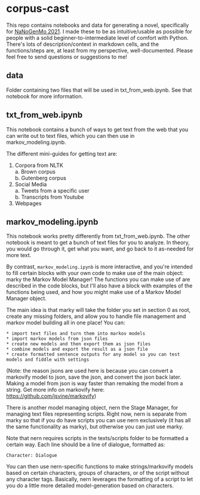 # corpus-cast
This repo contains notebooks and data for generating a novel, specifically for [NaNoGenMo 2021](https://github.com/NaNoGenMo/2021/issues). I made these to be as  intuitive/usable as possible for people with a solid beginner-to-intermediate level of comfort with Python. There's lots of description/context in markdown cells, and the functions/steps are, at least from my perspective, well-documented. Please feel free to send questions or suggestions to me!
## data
Folder containing two files that will be used in txt_from_web.ipynb. See that notebook for more information.
## txt_from_web.ipynb
This notebook contains a bunch of ways to get text from the web that you can write out to text files, which you can then use in markov_modeling.ipynb.

The different mini-guides for getting text are:
1. Corpora from NLTK\
    a. Brown corpus\
    b. Gutenberg corpus
2. Social Media\
    a. Tweets from a specific user \
    b. Transcripts from Youtube
3. Webpages

## markov_modeling.ipynb
This notebook works pretty differently from txt_from_web.ipynb. The other notebook is meant to get a bunch of text files for you to analyze. In theory, you would go through it, get what you want, and go back to it as-needed for more text. 

By contrast, `markov_modeling.ipynb` is more interactive, and you're intended to fill certain blocks with your own code to make use of the main object: marky the Markov Model Manager! The functions you can make use of are described in the code blocks, but I'll also have a block with examples of the functions being used, and how you might make use of a Markov Model Manager object.

The main idea is that marky will take the folder you set in section 0 as root, create any missing folders, and allow you to handle file management and markov model building all in one place! You can:

    * import text files and turn them into markov models
    * import markov models from json files
    * create new models and then export them as json files
    * combine models and export the result as a json file
    * create formatted sentence outputs for any model so you can test models and fiddle with settings

(Note: the reason jsons are used here is because you can convert a markovify model to json, save the json, and convert the json back later. Making a model from json is way faster than remaking the model from a string. Get more info on markovify here: https://github.com/jsvine/markovify)

There is another model managing object, nern the Stage Manager, for managing text files representing scripts. Right now, nern is separate from marky so that if you do have scripts you can use nern exclusively (it has all the same functionality as marky), but otherwise you can just use marky.

Note that nern requires scripts in the texts/scripts folder to be formatted a certain way. Each line should be a line of dialogue, formatted as:

`Character: Dialogue`

You can then use nern-specific functions to make strings/markovify models based on certain characters, groups of characters, or of the script without any character tags. Basically, nern leverages the formatting of a script to let you do a little more detailed model-generation based on characters.
